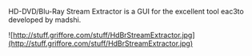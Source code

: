 HD-DVD/Blu-Ray Stream Extractor is a GUI for the excellent tool eac3to developed by madshi.

![http://stuff.griffore.com/stuff/HdBrStreamExtractor.jpg](http://stuff.griffore.com/stuff/HdBrStreamExtractor.jpg)